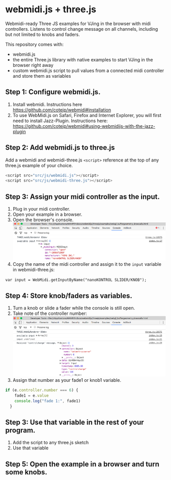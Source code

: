 # webmidi.js + three.js
Webmidi-ready Three JS examples for VJing in the browser with midi controllers.
Listens to control change message on all channels, including but not limited to knobs and faders.

This repository comes with:
* webmidi.js
* the entire Three.js library with native examples to start VJing in the browser right away
* custom webmidi.js script to pull values from a connected midi controller and store them as variables

## Step 1: Configure webmidi.js.
1. Install webmidi. Instructions here https://github.com/cotejp/webmidi#installation
2. To use WebMidi.js on Safari, Firefox and Internet Explorer, you will first need to install Jazz-Plugin. Instructions here: https://github.com/cotejp/webmidi#using-webmidijs-with-the-jazz-plugin

## Step 2: Add webmidi.js to three.js
Add a webmidi and webmidi-three.js `<script>` reference at the top of any three.js example of your choice.
```javascript
<script src="src/js/webmidi.js"></script>
<script src="src/js/webmidi-three.js"></script>
```

## Step 3: Assign your midi controller as the input.
1. Plug in your midi controller.
2. Open your example in a browser.
3. Open the browser's console.
![available input in console](/readme-images/available-input.png "available input in console")
4. Copy the name of the midi controller and assign it to the `input` variable in webmidi-three.js:

`var input = WebMidi.getInputByName("nanoKONTROL SLIDER/KNOB");`

## Step 4: Store knob/faders as variables.
1. Turn a knob or slide a fader while the console is still open.
2. Take note of the controller number:
![controller number](/readme-images/controller-number.png "controller number")
3. Assign that number as your fade1 or knob1 variable.
```javascript
if (e.controller.number === 6) {
    fade1 = e.value
    console.log("fade 1:", fade1)
  }
```

## Step 3: Use that variable in the rest of your program.
1. Add the script to any three.js sketch
2. Use that variable

## Step 5: Open the example in a browser and turn some knobs.



